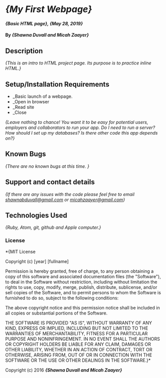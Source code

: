 # _{My First Webpage}_

#### _{Basic HTML page}, {May 28, 2019}_

#### By _**{Shawna Duvall and Micah Zaayer}**_

## Description

_{This is an intro to HTML project page. Its purpose is to practice inline HTML.}_

## Setup/Installation Requirements

* _Basic launch of a webpage.
* _Open in browser
* _Read site
* _Close

_{Leave nothing to chance! You want it to be easy for potential users, employers and collaborators to run your app. Do I need to run a server? How should I set up my databases? Is there other code this app depends on?}_

## Known Bugs

_{There are no known bugs at this time. }_

## Support and contact details

_{If there are any issues with the code please feel free to email shawnabduvall@gmail.com or micahzaayer@gmail.com}_

## Technologies Used

_{Ruby, Atom, git, github and Apple computer.}_

### License

*{MIT License

Copyright (c) [year] [fullname]

Permission is hereby granted, free of charge, to any person obtaining a copy
of this software and associated documentation files (the "Software"), to deal
in the Software without restriction, including without limitation the rights
to use, copy, modify, merge, publish, distribute, sublicense, and/or sell
copies of the Software, and to permit persons to whom the Software is
furnished to do so, subject to the following conditions:

The above copyright notice and this permission notice shall be included in all
copies or substantial portions of the Software.

THE SOFTWARE IS PROVIDED "AS IS", WITHOUT WARRANTY OF ANY KIND, EXPRESS OR
IMPLIED, INCLUDING BUT NOT LIMITED TO THE WARRANTIES OF MERCHANTABILITY,
FITNESS FOR A PARTICULAR PURPOSE AND NONINFRINGEMENT. IN NO EVENT SHALL THE
AUTHORS OR COPYRIGHT HOLDERS BE LIABLE FOR ANY CLAIM, DAMAGES OR OTHER
LIABILITY, WHETHER IN AN ACTION OF CONTRACT, TORT OR OTHERWISE, ARISING FROM,
OUT OF OR IN CONNECTION WITH THE SOFTWARE OR THE USE OR OTHER DEALINGS IN THE
SOFTWARE.}*

Copyright (c) 2016 **_{Shawna Duvall and Micah Zaayer}_**

